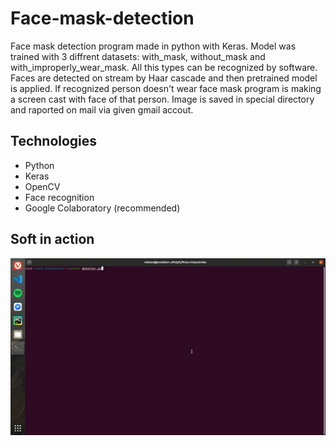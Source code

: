 # Face-mask-detection

Face mask detection program made in python with Keras. Model was trained with 3 diffrent datasets: with_mask, without_mask and with_improperly_wear_mask. All this types can be recognized by software. Faces are detected on stream by Haar cascade and then pretrained model is applied. If recognized person doesn't wear face mask program is making a screen cast with face of that person. Image is saved in special directory and raported on mail via given gmail accout.

## Technologies
* Python
* Keras
* OpenCV
* Face recognition
* Google Colaboratory (recommended)

## Soft in action
![Face-mask-detection](Presentation.gif)
